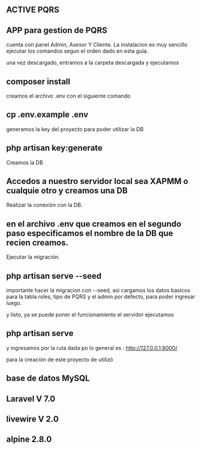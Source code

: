 
## ACTIVE PQRS



## APP para gestion de PQRS

cuenta con panel Admin, Asesor Y Cliente.
La instalacion es muy sencillo ejecutar los comandos segun el orden dado en esta guía.

una vez descargado, entramos a  la carpeta descargada y ejecutamos 
## composer install

creamos el archivo .env con el siguiente comando
## cp .env.example .env

generamos la key del proyecto para poder utilizar la DB
## php artisan key:generate

Creamos la DB
## Accedos a nuestro servidor local sea XAPMM o cualquie otro y creamos una DB

Realizar la conexión con la DB.
## en el archivo .env que creamos en el segundo paso especificamos el nombre de la DB que recien creamos.

Ejecutar la migración.
## php artisan serve --seed
importante hacer la migracion con --seed, asi cargamos los datos basicos para la tabla roles, tipo de PQRS y el admin por defecto, para poder ingresar luego.

y listo, ya se puede poner el funcionamiento el servidor
ejecutamos
## php artisan serve
y ingresamos por la ruta dada po lo general es : http://127.0.0.1:8000/

para la creación de este proyecto de utilizó 
## base de datos MySQL
## Laravel V 7.0
## livewire V 2.0
## alpine 2.8.0


